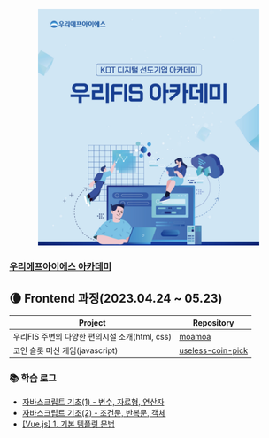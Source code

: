 <p align="center"><img src=./img/woori_fisa.png width="400px" ></p>

### [우리에프아이에스 아카데미](http://www.woorifis.com/kor/peoplelife/futureLab/labInfo)

## :waning_crescent_moon: Frontend 과정(2023.04.24 ~ 05.23)

|Project|Repository|
|-|-|
|우리FIS 주변의 다양한 편의시설 소개(html, css)|[moamoa](https://github.com/Fancy96/moamoa)|
|코인 슬롯 머신 게임(javascript)|[useless-coin-pick](https://github.com/Fancy96/useless-coin-pick)|

### :books: 학습 로그

* [자바스크립트 기초(1) - 변수, 자료형, 연산자](https://fancy96.github.io/Javascript-1/)
* [자바스크립트 기초(2) - 조건문, 반복문, 객체](https://fancy96.github.io/JavaScript-2/)
* [[Vue.js] 1. 기본 템플릿 문법](https://fancy96.github.io/VueJs-1/)